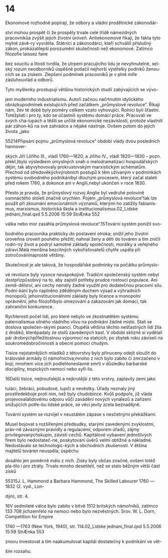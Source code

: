 # 14

Ekonomové rozhodně popírají, že odbory a vládní prodělnické zákonodár-

ství mohou prospět či že prospěly trvale celé třídě námezdných pracovníkůa zvýšit jejich životní úroveň. Antiekonomové říkají, že fakta tyto mylné závě-ry vyvrátila. Státníci a zákonodárci, kteří schválili příslušný zákon, prokázalilepší porozumění skutečnosti než ekonomové. Zatímco filozofie laissez faire

bez soucitu a lítosti tvrdila, že utrpení pracujícího lidu je nevyhnutelné, sel-ský rozum neodborníků úspěšně potlačil nejhorší výstřelky podniků ženou-cích se za ziskem. Zlepšení podmínek pracovníků je v plné míře zásluhouvlád a odborů.

Tyto myšlenky prostupují většinu historických studií zabývajících se vývo-

jem moderního industrialismu. Autoři začnou načrtnutím idylického obrázkupodmínek existujících před začátkem „průmyslové revoluce“. Říkají nám, žev té době byly poměry celkem vzato vyhovující. Rolníci byli šťastni. Totéžplatí i pro ty, kdo se účastnili systému domácí práce. Pracovali ve svých cha-lupách a těšili se určité ekonomické nezávislosti, protože vlastnili pár záhon-ků na své zahrádce a nějaké nástroje. Ovšem potom do jejich života „jako

55214Připsání pojmu „průmyslová revoluce“ období vlády dvou posledních hannover-

ských Jiří (Jiřího III., vládl 1760—1820, a Jiřího IV., vládl 1820—1830 – pozn. překl.)bylo výsledkem úmyslných snah o melodramatizaci hospodářských dějin, tak abyvyhovovaly prokrustovským marxistickým schématům. Přechod od středověkýchvýrobních postupů k těm užívaným v podmínkách systému svobodného podnikáníbyl dlouhým procesem, který začal staletí před rokem 1760, a dokonce ani v Anglii,nebyl ukončen v roce 1830.

Přesto je pravda, že průmyslový rozvoj Anglie byl vedruhé polovině osmnáctého století značně urychlen. Pojem „průmyslová revoluce“tak lze použít při zkoumání emocionálních významů, kterými ho zatížily fabianis-mus, marxismus, historická škola a institucionalismus.02_Lidske jednani_final.qxd 5.5.2006 15:59 StrÆnka 552

válka nebo mor zasáhla průmyslová revoluce“.15Tovární systém ponížil svo-

bodného pracovníka prakticky do postavení otroka; snížil jeho životní úroveňna úroveň pouhého přežití; nahnal ženy a děti do továren a tím zničil rodin-ný život a podryl samotné základy společnosti, morálky a veřejného zdraví.Malá menšina bezcitných vykořisťovatelů chytře uspěla při zotročovánínaprosté většiny.

Skutečnost je ale taková, že hospodářské podmínky na počátku průmyslo-

vé revoluce byly vysoce neuspokojivé. Tradiční společenský systém nebyl dostpřizpůsobivý na to, aby zajistil potřeby prudce rostoucí populace. Ani země-dělství, ani cechy neměly žádné využití pro dodatečnou pracovní sílu. Podni-kání bylo naplněno zděděným duchem výsad a výhradních monopolů; jehoinstitucionálními základy byly licence a monopolní oprávnění; jeho filozofiíbylo omezování a zakazování jak domácí, tak zahraniční konkurence.

Rychlerostl počet lidí, pro které nebylo ve zkostnatělém systému paternalismua silného vládního vlivu na podnikání žádné místo. Stali se doslova společen-skými psanci. Otupělá většina těchto nešťastných lidí žila z drobků, kterépadaly ze stolů zavedených kast. V období sklizně si vydělali pár drobnýchpříležitostnou výpomocí na statcích; po zbytek roku záviseli na soukromédobročinnosti a obecní pomoci chudým.

Tisíce nejstatnějších mladíků z tétovrstvy byly přinuceny odejít sloužit do královské armády či námořnictva;mnoho z nich bylo zabito či zmrzačeno v boji; mnohem více jich podlehloneslavné smrti v důsledku barbarské disciplíny, tropických nemocí nebo syfi-lis.

16Další tisíce, nejtroufalejší a nejkrutější z této vrstvy, zaplavily zemi jako

tuláci, žebráci, pobudové, lupiči a nevěstky. Úřady neznaly jiný prostředekboje proti nim, než byly chudobince. Kvůli podpoře, již vláda projevovalalidovému odporu vůči zavádění nových vynálezů a zařízení snižujících potře-bu lidské práce, se věci jevily zcela beznadějně.

Tovární systém se rozvíjel v neustálém zápase s nesčetnými překážkami.

Musel bojovat s rozšířenými předsudky, starými zavedenými zvyklostmi, práv-ně závaznými pravidly a regulacemi, odporem úřadů, zájmy privilegovanýchskupin, závistí cechů. Kapitálové vybavení jednotlivých firem bylo nedostateč-né, poskytování úvěrů velmi obtížné a nákladné. Nedostávalo se technologic-kých a obchodních zkušeností. V ětšina majitelů továren neuspěla; úspěchu

dosáhlo jen poměrně málo z nich. Zisky byly občas značné, ovšem totéž pla-tilo i pro ztráty. Trvalo mnoho desetiletí, než se stalo běžným větší část zisků

55315J. L. Hammond a Barbara Hammond, The Skilled Labourer 1760 —1832 (2. vyd., Lon-

dýn), str. 4.

16V sedmileté válce bylo zabito v bitvě 1512 britských námořníků, zatímco 133 708 jichzemřelo na nemoci nebo bylo nezvěstných. Srov. W. L. Dorn, Competition for Empire

1740 —1763 (New York, 1940), str. 114.02_Lidske jednani_final.qxd 5.5.2006 15:59 StrÆnka 553

znovu investovat a tím naakumulovat kapitál dostatečný k podnikání ve vět-

ším rozsahu.
